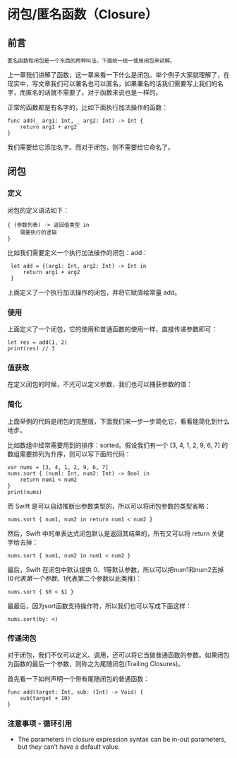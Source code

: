 # 闭包/匿名函数（Closure）
 ## 前言
`匿名函数和闭包是一个东西的两种叫法，下面统一统一使用闭包来讲解。`
 
上一章我们讲解了函数，这一章来看一下什么是闭包。举个例子大家就理解了，在现实中，写文章我们可以署名也可以匿名，如果署名的话我们需要写上我们的名字，而匿名的话就不需要了。对于函数来说也是一样的。
  
  正常的函数都是有名字的，比如下面执行加法操作的函数：
  ```
  func add(_ arg1: Int, _ arg2: Int) -> Int {
      return arg1 + arg2
  }
  ```
  
  我们需要给它添加名字。而对于闭包，则不需要给它命名了。
  
  ## 闭包
  ### 定义
 闭包的定义语法如下：
  ```
  { (参数列表) -> 返回值类型 in
      需要执行的逻辑
  }
 ```
 
 比如我们需要定义一个执行加法操作的闭包：add：
```
 let add = {(arg1: Int, arg2: Int) -> Int in
     return arg1 + arg2
 }
 ```
 上面定义了一个执行加法操作的闭包，并将它赋值给常量 add。
  ### 使用
 上面定义了一个闭包，它的使用和普通函数的使用一样，直接传递参数即可：
 ```
 let res = add(1, 2)
 print(res) // 3
 ```
  ### 值获取
 在定义闭包的时候，不光可以定义参数，我们也可以捕获参数的值：
 
 ### 简化
 上面举例的代码是闭包的完整版，下面我们来一步一步简化它，看看能简化到什么地步。
 
 比如数组中经常需要用到的排序：sorted。假设我们有一个 [3, 4, 1, 2, 9, 6, 7] 的数组需要排列为升序，则可以写下面的代码：
 ```
 var nums = [3, 4, 1, 2, 9, 6, 7]
 nums.sort { (num1: Int, num2: Int) -> Bool in
     return num1 < num2
 }
 print(nums)
 ```
 
 而 Swift 是可以自动推断出参数类型的，所以可以将闭包参数的类型省略：
 ```
 nums.sort { num1, num2 in return num1 < num2 }
 ```
 
 然后，Swift 中的单表达式闭包默认是返回其结果的，所有又可以将 return 关键字给去掉：
 ```
 nums.sort { num1, num2 in num1 < num2 }
 ```
 
 最后，Swift 在闭包中默认提供 $0、$1等默认参数，所以可以把num1和num2去掉($0代表第一个参数、$1代表第二个参数以此类推)：
 ```
 nums.sort { $0 < $1 }
 ```

 最最后，因为sort函数支持操作符，所以我们也可以写成下面这样：
 ```
 nums.sort(by: <)
 ```
 
### 传递闭包
 对于闭包，我们不仅可以定义、调用，还可以将它当做普通函数的参数。如果闭包为函数的最后一个参数，则称之为尾随闭包(Trailing Closures)。
 
 首先看一下如何声明一个带有尾随闭包的普通函数：
 ```
 func add(target: Int, sub: (Int) -> Void) {
     sub(target + 10)
 }
 ```
 
### 注意事项 - 循环引用
 
 * The parameters in closure expression syntax can be in-out parameters, but they can’t have a default value.
